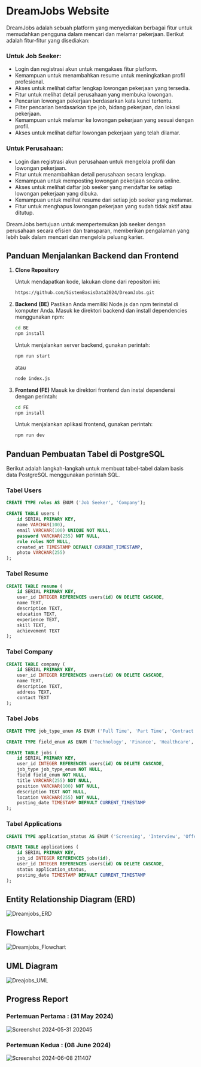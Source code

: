# DreamJobs Website

DreamJobs adalah sebuah platform yang menyediakan berbagai fitur untuk memudahkan pengguna dalam mencari dan melamar pekerjaan. Berikut adalah fitur-fitur yang disediakan:

### Untuk Job Seeker:
- Login dan registrasi akun untuk mengakses fitur platform.
- Kemampuan untuk menambahkan resume untuk meningkatkan profil profesional.
- Akses untuk melihat daftar lengkap lowongan pekerjaan yang tersedia.
- Fitur untuk melihat detail perusahaan yang membuka lowongan.
- Pencarian lowongan pekerjaan berdasarkan kata kunci tertentu.
- Filter pencarian berdasarkan tipe job, bidang pekerjaan, dan lokasi pekerjaan.
- Kemampuan untuk melamar ke lowongan pekerjaan yang sesuai dengan profil.
- Akses untuk melihat daftar lowongan pekerjaan yang telah dilamar.

### Untuk Perusahaan:
- Login dan registrasi akun perusahaan untuk mengelola profil dan lowongan pekerjaan.
- Fitur untuk menambahkan detail perusahaan secara lengkap.
- Kemampuan untuk memposting lowongan pekerjaan secara online.
- Akses untuk melihat daftar job seeker yang mendaftar ke setiap lowongan pekerjaan yang dibuka.
- Kemampuan untuk melihat resume dari setiap job seeker yang melamar.
- Fitur untuk menghapus lowongan pekerjaan yang sudah tidak aktif atau ditutup.

DreamJobs bertujuan untuk mempertemukan job seeker dengan perusahaan secara efisien dan transparan, memberikan pengalaman yang lebih baik dalam mencari dan mengelola peluang karier.

## Panduan Menjalankan Backend dan Frontend
1. **Clone Repository**

   Untuk mendapatkan kode, lakukan clone dari repositori ini:
   ```bash
   https://github.com/SistemBasisData2024/DreamJobs.git
   ```
2. **Backend (BE)**
    Pastikan Anda memiliki Node.js dan npm terinstal di komputer Anda.
    Masuk ke direktori backend dan install dependencies menggunakan npm:
    ```bash
    cd BE
    npm install
    ```
    Untuk menjalankan server backend, gunakan perintah:
    ```bash
    npm run start
    ```
    atau
    ```bash
    node index.js
    ```
3. **Frontend (FE)**
    Masuk ke direktori frontend dan instal dependensi dengan perintah:
    ```bash
    cd FE
    npm install
    ```
    Untuk menjalankan aplikasi frontend, gunakan perintah:
    ```bash
    npm run dev
    ```

## Panduan Pembuatan Tabel di PostgreSQL

Berikut adalah langkah-langkah untuk membuat tabel-tabel dalam basis data PostgreSQL menggunakan perintah SQL.

### Tabel Users

```sql
CREATE TYPE roles AS ENUM ('Job Seeker', 'Company');
```
```sql
CREATE TABLE users (
    id SERIAL PRIMARY KEY,
    name VARCHAR(100),
    email VARCHAR(100) UNIQUE NOT NULL,
    password VARCHAR(255) NOT NULL,
    role roles NOT NULL, 
    created_at TIMESTAMP DEFAULT CURRENT_TIMESTAMP,
    photo VARCHAR(255)
);
```
### Tabel Resume

```sql
CREATE TABLE resume (
    id SERIAL PRIMARY KEY,
    user_id INTEGER REFERENCES users(id) ON DELETE CASCADE,
    name TEXT,
    description TEXT,
    education TEXT,
    experience TEXT,
    skill TEXT,
    achievement TEXT
);
```
### Tabel Company

```sql
CREATE TABLE company (
    id SERIAL PRIMARY KEY,
    user_id INTEGER REFERENCES users(id) ON DELETE CASCADE,
    name TEXT,
    description TEXT,
    address TEXT,
    contact TEXT
);
```
### Tabel Jobs

```sql
CREATE TYPE job_type_enum AS ENUM ('Full Time', 'Part Time', 'Contract', 'Internship', 'Freelance');
```
```sql
CREATE TYPE field_enum AS ENUM ('Technology', 'Finance', 'Healthcare', 'Education', 'Marketing');
```
```sql
CREATE TABLE jobs (
    id SERIAL PRIMARY KEY,
    user_id INTEGER REFERENCES users(id) ON DELETE CASCADE,
    job_type job_type_enum NOT NULL,
    field field_enum NOT NULL,
    title VARCHAR(255) NOT NULL,
    position VARCHAR(100) NOT NULL,
    description TEXT NOT NULL,
    location VARCHAR(255) NOT NULL,
    posting_date TIMESTAMP DEFAULT CURRENT_TIMESTAMP
);
```
### Tabel Applications

```sql
CREATE TYPE application_status AS ENUM ('Screening', 'Interview', 'Offer', 'Reject');
```
```sql
CREATE TABLE applications (
    id SERIAL PRIMARY KEY,
    job_id INTEGER REFERENCES jobs(id),
    user_id INTEGER REFERENCES users(id) ON DELETE CASCADE,
    status application_status,
    posting_date TIMESTAMP DEFAULT CURRENT_TIMESTAMP
);
```
## Entity Relationship Diagram (ERD)
![Dreamjobs_ERD](https://github.com/SistemBasisData2024/DreamJobs/blob/17fc57318490475b1e1178fea852f2ba6bf80b1a/Dreamjobs_ERD.jpg)
## Flowchart
![Dreamjobs_Flowchart](https://github.com/SistemBasisData2024/DreamJobs/blob/038efdc5001aa1d10ffcc0518fb031a607b964a3/Dreamjobs_Flowchart.png)
## UML Diagram
![Dreajobs_UML](https://github.com/SistemBasisData2024/DreamJobs/blob/038efdc5001aa1d10ffcc0518fb031a607b964a3/Dreamjobs_UML.png)

## Progress Report
### Pertemuan Pertama  : (31 May 2024)
![Screenshot 2024-05-31 202045](https://github.com/SistemBasisData2024/DreamJobs/assets/120215928/114336ba-fadb-4f96-aa80-28682324f6b8)

### Pertemuan Kedua    : (08 June 2024)
![Screenshot 2024-06-08 211407](https://github.com/SistemBasisData2024/DreamJobs/assets/120215928/472dca89-4768-4bf7-b581-9af9601eea7c)


